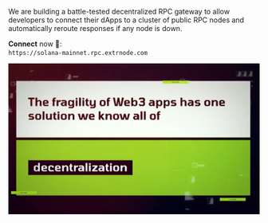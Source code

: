 We are building a battle-tested decentralized RPC gateway to allow developers to connect their dApps to a cluster of public RPC nodes and automatically reroute responses if any node is down.  

**Connect** now :rocket::  
`https://solana-mainnet.rpc.extrnode.com`

![image](img/extrnode_banner_2.png)
